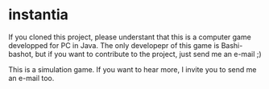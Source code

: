 # instantia
If you cloned this project, please understant that this is a computer game developped for PC in Java. The only developepr of this game is Bashi-bashot, but if you want to contribute to the project, just send me an e-mail ;)

This is a simulation game. If you want to hear more, I invite you to send me an e-mail too.
